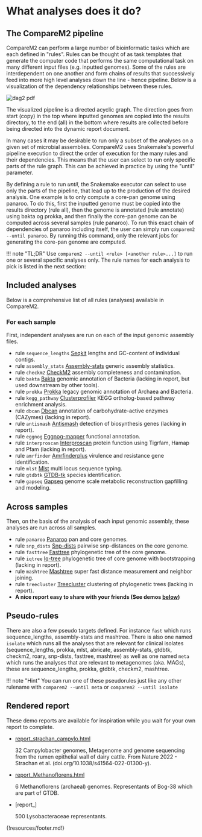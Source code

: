 

# What analyses does it do?

## The CompareM2 pipeline

CompareM2 can perform a large number of bioinformatic tasks which are each defined in "rules". Rules can be thought of as task templates that generate the computer code that performs the same computational task on many different input files (e.g. inputted genomes). Some of the rules are interdependent on one another and form chains of results that successively feed into more high level analyses down the line - hence pipeline. Below is a visualization of the dependency relationships between these rules.
 

![dag2 pdf](https://github.com/user-attachments/assets/855674a4-d80b-4892-8b14-5d87ad7de86b)

The visualized pipeline is a directed acyclic graph. The direction goes from start (copy) in the top where inputted genomes are copied into the results directory, to the end (all) in the bottom where results are collected before being directed into the dynamic report document. 


In many cases it may be desirable to run only a subset of the analyses on a given set of microbial assemblies. CompareM2 uses Snakemake's powerful pipeline execution to direct the order of execution for the many rules and their dependencies. This means that the user can select to run only specific parts of the rule graph. This can be achieved in practice by using the "until" parameter. 


By defining a rule to run *until*, the Snakemake executor can select to use only the parts of the pipeline, that lead up to the production of the desired analysis. One example is to only compute a core-pan genome using panaroo. To do this, first the inputted genome must be copied into the results directory (rule all), then the genome is annotated (rule annotate) using bakta og prokka, and then finally the core-pan genome can be computed across several samples (rule panaroo). To run this exact chain of dependencies of panaroo including itself, the user can simply run `comparem2 --until panaroo`. By running this command, only the relevant jobs for generating the core-pan genome are computed.


!!! note "TL;DR"
    Use `comparem2 --until <rule> [<another rule>...]` to run one or several specific analyses only. The rule names for each analysis to pick is listed in the next section:

## Included analyses

Below is a comprehensive list of all rules (analyses) available in CompareM2.

### For each sample

First, independent analyses are run on each of the input genomic assembly files.

  - rule `sequence_lengths` [Seqkit](https://bioinf.shenwei.me/seqkit/usage/) lengths and GC-content of individual contigs.
  - rule `assembly_stats` [Assembly-stats](https://github.com/sanger-pathogens/assembly-stats) generic assembly statistics.
  - rule `checkm2` [CheckM2](https://github.com/chklovski/CheckM2/) assembly completeness and contamination.
  - rule `bakta` [Bakta](https://github.com/oschwengers/bakta) genomic annotation of Bacteria (lacking in report, but used downstream by other tools).
  - rule `prokka` [Prokka](https://github.com/tseemann/prokka) legacy genomic annotation of Archaea and Bacteria. 
  - rule `kegg_pathway` [Clusterprofiler](https://yulab-smu.top/biomedical-knowledge-mining-book/) KEGG ortholog-based pathway enrichment analysis.
  - rule `dbcan` [Dbcan](https://github.com/linnabrown/run_dbcan) annotation of carbohydrate-active enzymes (CAZymes) (lacking in report).
  - rule `antismash` [Antismash](https://docs.antismash.secondarymetabolites.org/) detection of biosynthesis genes (lacking in report).
  - rule `eggnog` [Eggnog-mapper](https://github.com/eggnogdb/eggnog-mapper/) functional annotation.
  - rule `interproscan` [Interproscan](https://github.com/ebi-pf-team/interproscan) protein function using Tigrfam, Hamap and Pfam (lacking in report).
  - rule `amrfinder` [Amrfinderplus](https://github.com/ncbi/amr/) virulence and resistance gene identification.
  - rule `mlst` [Mlst](https://github.com/tseemann/mlst) multi locus sequence typing.
  - rule `gtdbtk` [GTDB-tk](https://ecogenomics.github.io/GTDBTk/) species identification.
  - rule `gapseq` [Gapseq](https://gapseq.readthedocs.io/en/latest/) genome scale metabolic reconstruction gapfilling and modeling.
  

## Across samples

Then, on the basis of the analysis of each input genomic assembly, these analyses are run across all samples.

  - rule `panaroo` [Panaroo](https://github.com/gtonkinhill/panaroo) pan and core genomes.
  - rule `snp_dists` [Snp-dists](https://github.com/tseemann/snp-dists) pairwise snp-distances on the core genome.
  - rule `fasttree` [Fasttree](http://www.microbesonline.org/fasttree/) phylogenetic tree of the core genome.
  - rule `iqtree` [Iq-tree](http://www.iqtree.org/) phylogenetic tree of core genome with bootstrapping (lacking in report).
  - rule `mashtree` [Mashtree](https://github.com/lskatz/mashtree) super fast distance measurement and neighbor joining.
  - rule `treecluster` [Treecluster](https://github.com/niemasd/TreeCluster) clustering of phylogenetic trees (lacking in report).
  - **A nice report easy to share with your friends (See demos [below](https://comparem2.readthedocs.io/en/latest/30%20what%20analyses%20does%20it%20do/#rendered-report))**


## Pseudo-rules

There are also a few pseudo targets defined. For instance `fast` which runs sequence_lengths, assembly-stats and mashtree. There is also one named `isolate` which runs all the analyses that are relevant for clinical isolates (sequence_lengths, prokka, mlst, abricate, assembly-stats, gtdbtk, checkm2, roary, snp-dists, fasttree, mashtree) as well as one named `meta` which runs the analyses that are relevant to metagenomes (aka. MAGs), these are sequence_lengths, prokka, gtdbtk, checkm2, mashtree.


!!! note "Hint"
    You can run one of these pseudorules just like any other rulename with `comparem2 --until meta` or `comparem2 --until isolate`



## Rendered report

These demo reports are available for inspiration while you wait for your own report to complete.

  - [report_strachan_campylo.html](https://github.com/cmkobel/comparem2/raw/master/tests/strachan_campylo/report_strachan_campylo.html.zip)

    32 Campylobacter genomes, Metagenome and genome sequencing from the rumen epithelial wall of dairy cattle. From Nature 2022 - Strachan et al. (doi.<nolink />org/10.1038/s41564-022-01300-y).
    
  - [report_Methanoflorens.html](https://github.com/cmkobel/comparem2/raw/master/tests/Methanoflorens/report_Methanoflorens.html.zip)
  
    6 Methanoflorens (archaeal) genomes. Representants of Bog-38 which are part of GTDB.
    
  - [report_]
  
    500 Lysobacteraceae representants. 



{!resources/footer.md!}
